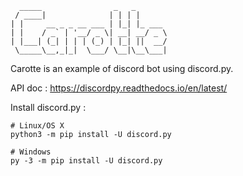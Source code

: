 
      _____                _   _       
     / ____|              | | | |      
    | |     __ _ _ __ ___ | |_| |_ ___ 
    | |    / _` | '__/ _ \| __| __/ _ \
    | |___| (_| | | | (_) | |_| ||  __/
     \_____\__,_|_|  \___/ \__|\__\___|
                                       
                                      




Carotte is an example of discord bot using discord.py.

API doc : <https://discordpy.readthedocs.io/en/latest/>

Install discord.py :

```
# Linux/OS X
python3 -m pip install -U discord.py

# Windows
py -3 -m pip install -U discord.py
```